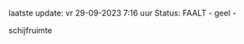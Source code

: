 laatste update: 
vr 29-09-2023  7:16   uur 
Status: FAALT - geel - 
<div class="service Y">schijfruimte</div>